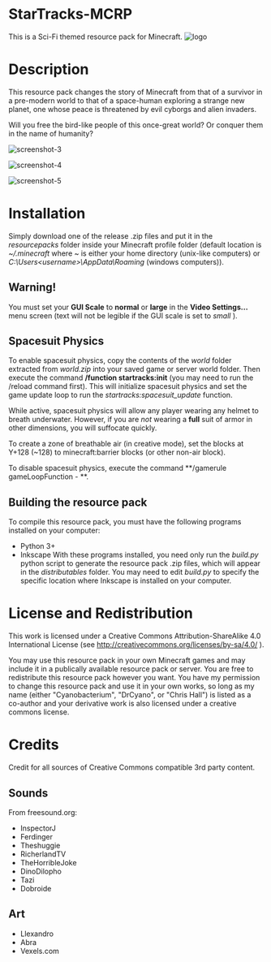 # StarTracks-MCRP
This is a Sci-Fi themed resource pack for Minecraft.
![logo](https://user-images.githubusercontent.com/1922739/31579693-789c62bc-b0f0-11e7-9e1b-f2bc415a4199.png)

# Description
This resource pack changes the story of Minecraft from that of a survivor in a pre-modern world to that of a space-human exploring a strange new planet, one whose peace is threatened by evil cyborgs and alien invaders. 

Will you free the bird-like people of this once-great world? Or conquer them in the name of humanity?

![screenshot-3](https://user-images.githubusercontent.com/1922739/31579733-4444429a-b0f1-11e7-97a9-39dc130a481f.png)

![screenshot-4](https://user-images.githubusercontent.com/1922739/31579735-47e75478-b0f1-11e7-95e8-fc3f4833656e.png)

![screenshot-5](https://user-images.githubusercontent.com/1922739/31579737-4c056fb8-b0f1-11e7-858d-776fdc241084.png)

# Installation
Simply download one of the release .zip files and put it in the *resourcepacks* folder inside your Minecraft profile folder (default location is *~/.minecraft* where ~ is either your home directory (unix-like computers) or *C:\Users\<username>\AppData\Roaming* (windows computers)).

## Warning!
You must set your **GUI Scale** to **normal** or **large** in the **Video Settings...** menu screen (text will not be legible if the GUI scale is set to *small* ).

## Spacesuit Physics
To enable spacesuit physics, copy the contents of the *world* folder extracted from *world.zip* into your saved game or server world folder. Then execute the command **/function startracks:init** (you may need to run the /reload command first). This will initialize spacesuit physics and set the game update loop to run the *startracks:spacesuit_update* function.

While active, spacesuit physics will allow any player wearing any helmet to breath underwater. However, if you are *not* wearing a **full** suit of armor in other dimensions, you will suffocate quickly.

To create a zone of breathable air (in creative mode), set the blocks at Y+128 (~128) to minecraft:barrier blocks (or other non-air block).

To disable spacesuit physics, execute the command **/gamerule gameLoopFunction - **.

## Building the resource pack
To compile this resource pack, you must have the following programs installed on your computer:
- Python 3+
- Inkscape
With these programs installed, you need only run the *build.py* python script to generate the resource pack .zip files, which will appear in the *distributables* folder. You may need to edit *build.py* to specify the specific location where Inkscape is installed on your computer.

# License and Redistribution
This work is licensed under a Creative Commons Attribution-ShareAlike 4.0 International License (see http://creativecommons.org/licenses/by-sa/4.0/ ).

You may use this resource pack in your own Minecraft games and may include it in a publically available resource pack or server. You are free to redistribute this resource pack however you want. You have my permission to change this resource pack and use it in your own works, so long as my name (either "Cyanobacterium", "DrCyano", or "Chris Hall") is listed as a co-author and your derivative work is also licensed under a creative commons license.

# Credits
Credit for all sources of Creative Commons compatible 3rd party content.

## Sounds
From freesound.org:
- InspectorJ
- Ferdinger
- Theshuggie
- RicherlandTV
- TheHorribleJoke
- DinoDilopho
- Tazi
- Dobroide

## Art
- Llexandro
- Abra
- Vexels.com
